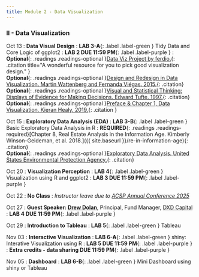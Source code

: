 ```yaml
---
title: Module 2 - Data Visualization
---
```


<h3 style="text-align: left; font-weight: bold;">II - Data Visualization</h3> 





Oct 13
: **Data Visual Design**
: **LAB 3-A**{: .label .label-green } Tidy Data and Core Logic of ggplot2
: **LAB 2 DUE 11:59 PM**{: .label .label-purple }
: <!-- Readings --> **Optional**{: .readings .readings-optional }[Data Viz Project by ferdio.](https://datavizproject.com){: .citation title="A wonderful resource for you to pick good visualization design." }<br>
**Optional**{: .readings .readings-optional }[Design and Redesign in Data Visualization. Martin Wattenberg and Fernanda Viégas. 2015.](https://medium.com/@hint_fm/design-and-redesign-4ab77206cf9){: .citation}<br>
**Optional**{: .readings .readings-optional }[Visual and Statistical Thinking: Displays of Evidence for Making Decisions. Edward Tufte. 1997.](https://staff.washington.edu/yohaoyu/data-analytics-visualization/Visual-and-Statistical-Thinking.pdf){: .citation} <br>
**Optional**{: .readings .readings-optional }[Preface & Chapter 1, Data Visualization. Kieran Healy. 2019.](https://staff.washington.edu/yohaoyu/data-analytics-visualization/Data-Visualization-A-Practical-Introduction.pdf){: .citation }

Oct 15
: **Exploratory Data Analysis (EDA)**
: **LAB 3-B**{: .label .label-green } Basic Exploratory Data Analysis in R 
: **REQUIRED**{: .readings .readings-required}[Chapter 8, Real Estate Analysis in the Information Age. Kimberly Winson-Geideman, et al. 2018.]({{ site.baseurl }}/re-in-information-age){: .citation}  <br>
**Optional**{: .readings .readings-optional }[Exploratory Data Analysis. United States Environmental Protection Agency.](https://www.epa.gov/caddis/exploratory-data-analysis){: .citation}

Oct 20
: **Visualization Perception**
: **LAB 4**{: .label .label-green } Visualization using R and ggplot2 
: **LAB 3 DUE 11:59 PM**{: .label .label-purple }

Oct 22
: **No Class**
: *Instructor leave due to [ACSP Annual Conference 2025](https://www.acsp.org/page/ConfAbout)*

Oct 27
: **Guest Speaker: [Drew Dolan](https://www.linkedin.com/in/drew-dolan-3a20a12/)**, Principal, Fund Manager, [DXD Capital](https://dxd.capital)
: **LAB 4 DUE 11:59 PM**{: .label .label-purple }

Oct 29
: **Introduction to Tableau**
: **LAB 5**{: .label .label-green } Tableau

Nov 03
: **Interactive Visualization**
: **LAB 6-A**{: .label .label-green } shiny: Interative Visualization using R
: **LAB 5 DUE 11:59 PM**{: .label .label-purple }
: **Extra credits - data sharing DUE 11:59 PM**{: .label .label-purple }

Nov 05
: **Dashboard**
: **LAB 6-B**{: .label .label-green } Mini Dashboard using shiny or Tableau





